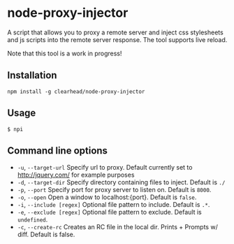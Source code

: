 # node-proxy-injector

  A script that allows you to proxy a remote server and inject css stylesheets and js scripts into the remote server response. The tool supports live reload.

  Note that this tool is a work in progress!

## Installation

  `npm install -g clearhead/node-proxy-injector`

## Usage

  `$ npi`

## Command line options

  * `-u`, `--target-url` Specify url to proxy. Default currently set to http://jquery.com/ for example purposes
  * `-d`, `--target-dir` Specify directory containing files to inject. Default is `./`
  * `-p`, `--port` Specify port for proxy server to listen on. Default is `8000`.
  * `-o`, `--open` Open a window to localhost:{port}. Default is `false`.
  * `-i`, `--include [regex]` Optional file pattern to include. Default is `.*`.
  * `-e`, `--exclude [regex]` Optional file pattern to exclude. Default is `undefined`.
  * `-c`, `--create-rc` Creates an RC file in the local dir. Prints + Prompts w/ diff. Default is false.
